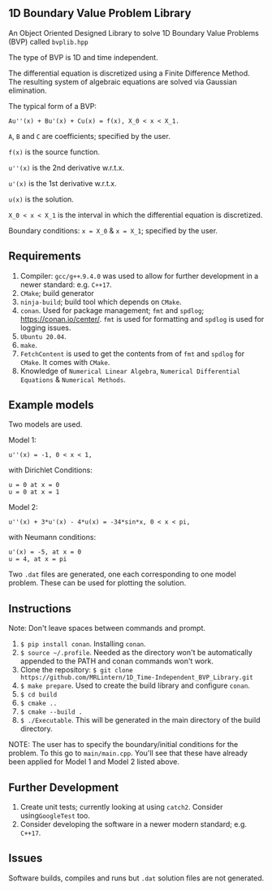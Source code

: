 ## 1D Boundary Value Problem Library

An Object Oriented Designed Library to solve 1D Boundary Value Problems (BVP) called `bvplib.hpp`

The type of BVP is 1D and time independent.

The differential equation is discretized using a Finite Difference Method.
The resulting system of algebraic equations are solved via Gaussian elimination.

The typical form of a BVP:

    Au''(x) + Bu'(x) + Cu(x) = f(x), X_0 < x < X_1.

`A`, `B` and `C` are coefficients; specified by the user. 

`f(x)` is the source function.

`u''(x)` is the 2nd derivative w.r.t.x.

`u'(x)` is the 1st derivative w.r.t.x.

`u(x)` is the solution.

`X_0 < x < X_1` is the interval in which the differential equation is discretized.

Boundary conditions: `x = X_0` & `x = X_1`; specified by the user.

## Requirements

1. Compiler: `gcc/g++`.`9.4.0` was used to allow for further development in a newer standard: e.g. `C++17`.
2. `CMake`; build generator 
3. `ninja-build`; build tool which depends on `CMake`.
4. `conan`. Used for package management; `fmt` and `spdlog`; https://conan.io/center/. `fmt` is used for formatting and `spdlog` is used for logging issues.
5. `Ubuntu 20.04`.
6. `make`.
7. `FetchContent` is used to get the contents from of `fmt` and `spdlog` for `CMake`. It comes with `CMake`.
8. Knowledge of `Numerical Linear Algebra`, `Numerical Differential Equations` & `Numerical Methods`.


## Example models

Two models are used.

Model 1:

    u''(x) = -1, 0 < x < 1,

with Dirichlet Conditions:

    u = 0 at x = 0 
    u = 0 at x = 1 

Model 2:

    u''(x) + 3*u'(x) - 4*u(x) = -34*sin*x, 0 < x < pi,

with Neumann conditions:

    u'(x) = -5, at x = 0
    u = 4, at x = pi

Two `.dat` files are generated, one each corresponding to one model problem. These can be used for plotting the solution.

## Instructions

Note: Don't leave spaces between commands and prompt.

1. `$ pip install conan`. Installing `conan`.
2. `$ source ~/.profile`. Needed as the directory won't be automatically appended to the PATH and conan commands won't work.
3. Clone the repository: `$ git clone https://github.com/MRLintern/1D_Time-Independent_BVP_Library.git`
4. `$ make prepare`. Used to create the build library and configure `conan`.
5. `$ cd build`
6. `$ cmake ..`
7. `$ cmake --build .`
8. `$ ./Executable`. This will be generated in the main directory of the build directory.

NOTE: 
The user has to specify the boundary/initial conditions for the problem. To this go to `main/main.cpp`.
You'll see that these have already been applied for Model 1 and Model 2 listed above.

## Further Development

1. Create unit tests; currently looking at using `catch2`. Consider using`GoogleTest` too. 
2. Consider developing the software in a newer modern standard; e.g. `C++17`.
   
## Issues

Software builds, compiles and runs but `.dat` solution files are not generated. 


